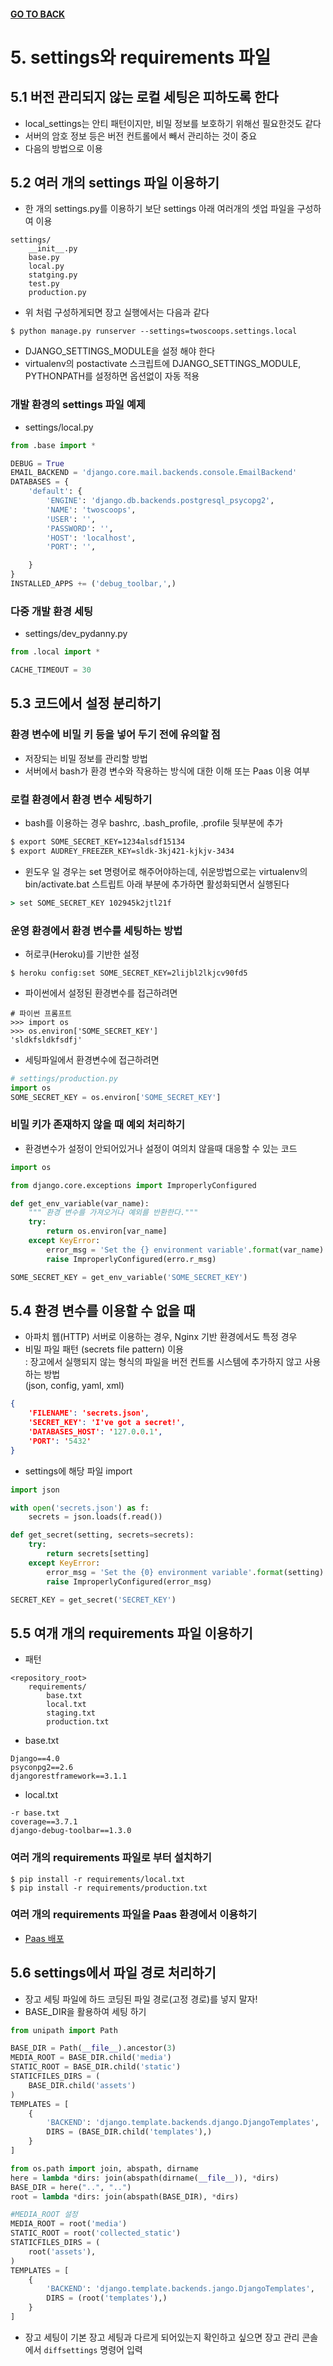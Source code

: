 #### [GO TO BACK](../README.md)

# 5. settings와 requirements 파일
## 5.1 버전 관리되지 않는 로컬 세팅은 피하도록 한다
- local_settings는 안티 패턴이지만, 비밀 정보를 보호하기 위해선 필요한것도 같다
- 서버의 암호 정보 등은 버전 컨트롤에서 빼서 관리하는 것이 중요
- 다음의 방법으로 이용

## 5.2 여러 개의 settings 파일 이용하기
- 한 개의 settings.py를 이용하기 보단 settings 아래 여러개의 셋업 파일을 구성하여 이용
```
settings/
    __init__.py
    base.py
    local.py
    statging.py
    test.py
    production.py
```
- 위 처럼 구성하게되면 장고 실행에서는 다음과 같다
``` shell
$ python manage.py runserver --settings=twoscoops.settings.local
```
- DJANGO_SETTINGS_MODULE을 설정 해야 한다
- virtualenv의 postactivate 스크립트에 DJANGO_SETTINGS_MODULE, PYTHONPATH를 설정하면 옵션없이 자동 적용

### 개발 환경의 settings 파일 예제
- settings/local.py
``` python
from .base import *

DEBUG = True
EMAIL_BACKEND = 'django.core.mail.backends.console.EmailBackend'
DATABASES = {
    'default': {
        'ENGINE': 'django.db.backends.postgresql_psycopg2',
        'NAME': 'twoscoops',
        'USER': '',
        'PASSWORD': '',
        'HOST': 'localhost',
        'PORT': '',

    }
}
INSTALLED_APPS += ('debug_toolbar,',)
```

### 다중 개발 환경 세팅
- settings/dev_pydanny.py
``` python
from .local import *

CACHE_TIMEOUT = 30
```

## 5.3 코드에서 설정 분리하기
### 환경 변수에 비밀 키 등을 넣어 두기 전에 유의할 점
- 저장되는 비밀 정보를 관리할 방법
- 서버에서 bash가 환경 변수와 작용하는 방식에 대한 이해 또는 Paas 이용 여부

### 로컬 환경에서 환경 변수 세팅하기
- bash를 이용하는 경우 bashrc, .bash_profile, .profile 뒷부분에 추가
``` bash
$ export SOME_SECRET_KEY=1234alsdf15134
$ export AUDREY_FREEZER_KEY=sldk-3kj421-kjkjv-3434
```
- 윈도우 일 경우는 set 명령어로 해주어야하는데, 쉬운방법으로는 virtualenv의 bin/activate.bat 스트립트 아래 부분에 추가하면 활성화되면서 실행된다
``` cmd
> set SOME_SECRET_KEY 102945k2jtl21f
```

### 운영 환경에서 환경 변수를 세팅하는 방법
- 허로쿠(Heroku)를 기반한 설정
``` shell
$ heroku config:set SOME_SECRET_KEY=2lijbl2lkjcv90fd5
```
- 파이썬에서 설정된 환경변수를 접근하려면
``` shell
# 파이썬 프롬프트
>>> import os
>>> os.environ['SOME_SECRET_KEY']
'sldkfsldkfsdfj'
```
- 세팅파일에서 환경변수에 접근하려면
``` python
# settings/production.py
import os
SOME_SECRET_KEY = os.environ['SOME_SECRET_KEY']
```

### 비밀 키가 존재하지 않을 때 예외 처리하기
- 환경변수가 설정이 안되어있거나 설정이 여의치 않을때 대응할 수 있는 코드
``` python
import os

from django.core.exceptions import ImproperlyConfigured

def get_env_variable(var_name):
    """ 환경 변수를 가져오거나 예외를 반환한다."""
    try:
        return os.environ[var_name]
    except KeyError:
        error_msg = 'Set the {} environment variable'.format(var_name)
        raise ImproperlyConfigured(erro.r_msg)

SOME_SECRET_KEY = get_env_variable('SOME_SECRET_KEY')
```

## 5.4 환경 변수를 이용할 수 없을 때
- 아파치 웹(HTTP) 서버로 이용하는 경우, Nginx 기반 환경에서도 특정 경우
- 비밀 파일 패턴 (secrets file pattern) 이용  
: 장고에서 실행되지 않는 형식의 파일을 버전 컨트롤 시스템에 추가하지 않고 사용하는 방법  
(json, config, yaml, xml)
``` json
{
    'FILENAME': 'secrets.json',
    'SECRET_KEY': 'I've got a secret!',
    'DATABASES_HOST': '127.0.0.1',
    'PORT': '5432'
}
```
- settings에 해당 파일 import
``` python
import json

with open('secrets.json') as f:
    secrets = json.loads(f.read())

def get_secret(setting, secrets=secrets):
    try:
        return secrets[setting]
    except KeyError:
        error_msg = 'Set the {0} environment variable'.format(setting)
        raise ImproperlyConfigured(error_msg)

SECRET_KEY = get_secret('SECRET_KEY')
```

## 5.5 여개 개의 requirements 파일 이용하기
- 패턴
```
<repository_root>
    requirements/
        base.txt
        local.txt
        staging.txt
        production.txt
```
- base.txt
``` text
Django==4.0
psyconpg2==2.6
djangorestframework==3.1.1

```
- local.txt
```
-r base.txt
coverage==3.7.1
django-debug-toolbar==1.3.0
```

### 여러 개의 requirements 파일로 부터 설치하기
``` shell
$ pip install -r requirements/local.txt
$ pip install -r requirements/production.txt
```

### 여러 개의 requirements 파일을 Paas 환경에서 이용하기
- [Paas 배포](../chapter30/README.md)

## 5.6 settings에서 파일 경로 처리하기
- 장고 세팅 파일에 하드 코딩된 파일 경로(고정 경로)를 넣지 말자!
- BASE_DIR을 활용하여 세팅 하기
``` python
from unipath import Path

BASE_DIR = Path(__file__).ancestor(3)
MEDIA_ROOT = BASE_DIR.child('media')
STATIC_ROOT = BASE_DIR.child('static')
STATICFILES_DIRS = (
    BASE_DIR.child('assets')
)
TEMPLATES = [
    {
        'BACKEND': 'django.template.backends.django.DjangoTemplates',
        DIRS = (BASE_DIR.child('templates'),)
    }
]
```
``` python
from os.path import join, abspath, dirname
here = lambda *dirs: join(abspath(dirname(__file__)), *dirs)
BASE_DIR = here("..", "..")
root = lambda *dirs: join(abspath(BASE_DIR), *dirs)

#MEDIA_ROOT 설정
MEDIA_ROOT = root('media')
STATIC_ROOT = root('collected_static')
STATICFILES_DIRS = (
    root('assets'),
)
TEMPLATES = [
    {
        'BACKEND': 'django.template.backends.jango.DjangoTemplates',
        DIRS = (root('templates'),)
    }
]
```

- 장고 세팅이 기본 장고 세팅과 다르게 되어있는지 확인하고 싶으면 장고 관리 콘솔에서 `diffsettings` 명령어 입력